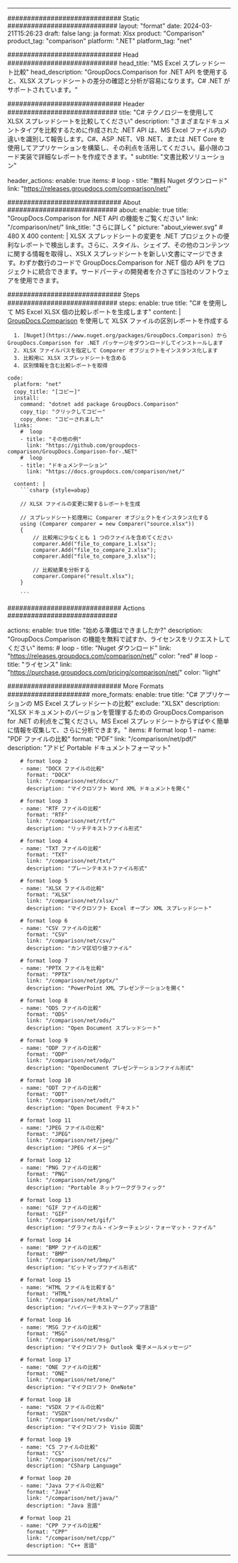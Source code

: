 
---
############################# Static ############################
layout: "format"
date:  2024-03-21T15:26:23
draft: false
lang: ja
format: Xlsx
product: "Comparison"
product_tag: "comparison"
platform: ".NET"
platform_tag: "net"

############################# Head ############################
head_title: "MS Excel スプレッドシート比較"
head_description: "GroupDocs.Comparison for .NET API を使用すると、XLSX スプレッドシートの差分の確認と分析が容易になります。C# .NET がサポートされています。"

############################# Header ############################
title: "C# テクノロジーを使用して XLSX スプレッドシートを比較してください" 
description: "さまざまなドキュメントタイプを比較するために作成された .NET API は、MS Excel ファイル内の違いを識別して報告します。C#、ASP .NET、VB .NET、または .NET Core を使用してアプリケーションを構築し、その利点を活用してください。最小限のコード実装で詳細なレポートを作成できます。"
subtitle: "文書比較ソリューション" 

header_actions:
  enable: true
  items:
    #  loop
    - title: "無料 Nuget ダウンロード"
      link: "https://releases.groupdocs.com/comparison/net/"
      
############################# About ############################
about:
    enable: true
    title: "GroupDocs.Comparison for .NET API の機能をご覧ください"
    link: "/comparison/net/"
    link_title: "さらに詳しく"
    picture: "about_viewer.svg" # 480 X 400
    content: |
       XLSX スプレッドシートの変更を .NET プロジェクトの便利なレポートで検出します。さらに、スタイル、シェイプ、その他のコンテンツに関する情報を取得し、XSLX スプレッドシートを新しい文書にマージできます。わずか数行のコードで GroupDocs.Comparison for .NET 個の API をプロジェクトに統合できます。サードパーティの開発者を介さずに当社のソフトウェアを使用できます。

############################# Steps ############################
steps:
    enable: true
    title: "C# を使用して MS Excel XLSX 個の比較レポートを生成します"
    content: |
      [GroupDocs.Comparison](https://products.groupdocs.com/comparison/net/) を使用して XLSX ファイルの区別レポートを作成する
      
      1. [Nuget](https://www.nuget.org/packages/GroupDocs.Comparison) から GroupDocs.Comparison for .NET パッケージをダウンロードしてインストールします
      2. XLSX ファイルパスを指定して Comparer オブジェクトをインスタンス化します
      3. 比較用に XLSX スプレッドシートを含める
      4. 区別情報を含む比較レポートを取得
   
    code:
      platform: "net"
      copy_title: "[コピー]"
      install:
        command: "dotnet add package GroupDocs.Comparison"
        copy_tip: "クリックしてコピー"
        copy_done: "コピーされました"
      links:
        #  loop
        - title: "その他の例"
          link: "https://github.com/groupdocs-comparison/GroupDocs.Comparison-for-.NET"
        #  loop
        - title: "ドキュメンテーション"
          link: "https://docs.groupdocs.com/comparison/net/"
          
      content: |
        ```csharp {style=abap}

        // XLSX ファイルの変更に関するレポートを生成

        // スプレッドシート処理用に Comparer オブジェクトをインスタンス化する
        using (Comparer comparer = new Comparer("source.xlsx"))
        {
            // 比較用に少なくとも 1 つのファイルを含めてください
        	comparer.Add("file_to_compare_1.xlsx");
            comparer.Add("file_to_compare_2.xlsx");
            comparer.Add("file_to_compare_3.xlsx");

            // 比較結果を分析する
            comparer.Compare("result.xlsx"); 
        }
        
        ```            

############################# Actions ############################

actions:
  enable: true
  title: "始める準備はできましたか?"
  description: "GroupDocs.Comparison の機能を無料で試すか、ライセンスをリクエストしてください"
  items:
    #  loop
    - title: "Nuget ダウンロード"
      link: "https://releases.groupdocs.com/comparison/net/"
      color: "red"
        #  loop
    - title: "ライセンス"
      link: "https://purchase.groupdocs.com/pricing/comparison/net/"
      color: "light"


############################# More Formats #####################
more_formats:
    enable: true
    title: "C# アプリケーションの MS Excel スプレッドシートの比較"
    exclude: "XLSX"
    description: "XLSX ドキュメントのバージョンを管理するための GroupDocs.Comparison for .NET の利点をご覧ください。MS Excel スプレッドシートからすばやく簡単に情報を収集して、さらに分析できます。"
    items: 
        # format loop 1
        - name: "PDF ファイルの比較"
          format: "PDF"
          link: "/comparison/net/pdf/"
          description: "アドビ Portable ドキュメントフォーマット"

        # format loop 2
        - name: "DOCX ファイルの比較"
          format: "DOCX"
          link: "/comparison/net/docx/"
          description: "マイクロソフト Word XML ドキュメントを開く"

        # format loop 3
        - name: "RTF ファイルの比較"
          format: "RTF"
          link: "/comparison/net/rtf/"
          description: "リッチテキストファイル形式"

        # format loop 4
        - name: "TXT ファイルの比較"
          format: "TXT"
          link: "/comparison/net/txt/"
          description: "プレーンテキストファイル形式"

        # format loop 5
        - name: "XLSX ファイルの比較"
          format: "XLSX"
          link: "/comparison/net/xlsx/"
          description: "マイクロソフト Excel オープン XML スプレッドシート"

        # format loop 6
        - name: "CSV ファイルの比較"
          format: "CSV"
          link: "/comparison/net/csv/"
          description: "カンマ区切り値ファイル"

        # format loop 7
        - name: "PPTX ファイルを比較"
          format: "PPTX"
          link: "/comparison/net/pptx/"
          description: "PowerPoint XML プレゼンテーションを開く"

        # format loop 8
        - name: "ODS ファイルの比較"
          format: "ODS"
          link: "/comparison/net/ods/"
          description: "Open Document スプレッドシート"

        # format loop 9
        - name: "ODP ファイルの比較"
          format: "ODP"
          link: "/comparison/net/odp/"
          description: "OpenDocument プレゼンテーションファイル形式"

        # format loop 10
        - name: "ODT ファイルの比較"
          format: "ODT"
          link: "/comparison/net/odt/"
          description: "Open Document テキスト"

        # format loop 11
        - name: "JPEG ファイルの比較"
          format: "JPEG"
          link: "/comparison/net/jpeg/"
          description: "JPEG イメージ"

        # format loop 12
        - name: "PNG ファイルの比較"
          format: "PNG"
          link: "/comparison/net/png/"
          description: "Portable ネットワークグラフィック"

        # format loop 13
        - name: "GIF ファイルの比較"
          format: "GIF"
          link: "/comparison/net/gif/"
          description: "グラフィカル・インターチェンジ・フォーマット・ファイル"

        # format loop 14
        - name: "BMP ファイルの比較"
          format: "BMP"
          link: "/comparison/net/bmp/"
          description: "ビットマップファイル形式"

        # format loop 15
        - name: "HTML ファイルを比較する"
          format: "HTML"
          link: "/comparison/net/html/"
          description: "ハイパーテキストマークアップ言語"

        # format loop 16
        - name: "MSG ファイルの比較"
          format: "MSG"
          link: "/comparison/net/msg/"
          description: "マイクロソフト Outlook 電子メールメッセージ"

        # format loop 17
        - name: "ONE ファイルの比較"
          format: "ONE"
          link: "/comparison/net/one/"
          description: "マイクロソフト OneNote"

        # format loop 18
        - name: "VSDX ファイルの比較"
          format: "VSDX"
          link: "/comparison/net/vsdx/"
          description: "マイクロソフト Visio 図面"

        # format loop 19
        - name: "CS ファイルの比較"
          format: "CS"
          link: "/comparison/net/cs/"
          description: "CSharp Language"

        # format loop 20
        - name: "Java ファイルの比較"
          format: "Java"
          link: "/comparison/net/java/"
          description: "Java 言語"
          
        # format loop 21
        - name: "CPP ファイルの比較"
          format: "CPP"
          link: "/comparison/net/cpp/"
          description: "C++ 言語"
---